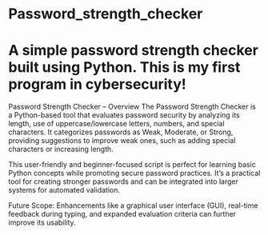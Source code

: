 # Password_strength_checker
# A simple password strength checker built using Python. This is my first program in cybersecurity!
Password Strength Checker – Overview
The Password Strength Checker is a Python-based tool that evaluates password security by analyzing its length, use of uppercase/lowercase letters, numbers, and special characters. It categorizes passwords as Weak, Moderate, or Strong, providing suggestions to improve weak ones, such as adding special characters or increasing length.

This user-friendly and beginner-focused script is perfect for learning basic Python concepts while promoting secure password practices. It’s a practical tool for creating stronger passwords and can be integrated into larger systems for automated validation.

Future Scope:
Enhancements like a graphical user interface (GUI), real-time feedback during typing, and expanded evaluation criteria can further improve its usability.
